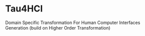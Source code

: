Tau4HCI
=======

Domain Specific Transformation For Human Computer Interfaces Generation (build on Higher Order Transformation)
